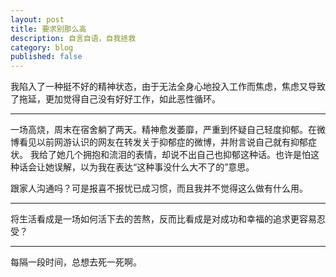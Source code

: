 ```yaml
---
layout: post
title: 要求别那么高 
description: 自言自语，自我拯救
category: blog
published: false
---
```


我陷入了一种挺不好的精神状态，由于无法全身心地投入工作而焦虑，焦虑又导致了拖延，更加觉得自己没有好好工作，如此恶性循环。

-----------

一场高烧，周末在宿舍躺了两天。精神愈发萎靡，严重到怀疑自己轻度抑郁。在微博看见以前网游认识的网友在转发关于抑郁症的微博，并附言说自己就有抑郁症状。
我给了她几个拥抱和流泪的表情，却说不出自己也抑郁这种话。也许是怕这种话会让她误解，以为我在表达“这种事没什么大不了的”意思。

跟家人沟通吗？可是报喜不报忧已成习惯，而且我并不觉得这么做有什么用。

------------

将生活看成是一场如何活下去的苦熬，反而比看成是对成功和幸福的追求更容易忍受？

-----------

每隔一段时间，总想去死一死啊。
